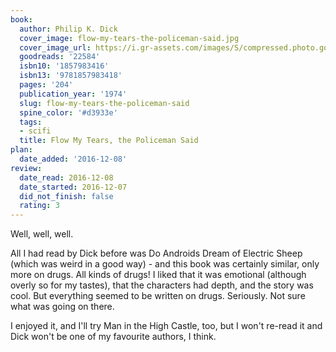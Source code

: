 ```yaml
---
book:
  author: Philip K. Dick
  cover_image: flow-my-tears-the-policeman-said.jpg
  cover_image_url: https://i.gr-assets.com/images/S/compressed.photo.goodreads.com/books/1398026028l/22584._SX98_.jpg
  goodreads: '22584'
  isbn10: '1857983416'
  isbn13: '9781857983418'
  pages: '204'
  publication_year: '1974'
  slug: flow-my-tears-the-policeman-said
  spine_color: '#d3933e'
  tags:
  - scifi
  title: Flow My Tears, the Policeman Said
plan:
  date_added: '2016-12-08'
review:
  date_read: 2016-12-08
  date_started: 2016-12-07
  did_not_finish: false
  rating: 3
---
```


Well, well, well.

All I had read by Dick before was Do Androids Dream of Electric Sheep (which was weird in a good way) - and this book was certainly similar, only more on drugs. All kinds of drugs! I liked that it was emotional (although overly so for my tastes), that the characters had depth, and the story was cool. But everything seemed to be written on drugs. Seriously. Not sure what was going on there.

I enjoyed it, and I'll try Man in the High Castle, too, but I won't re-read it and Dick won't be one of my favourite authors, I think.
